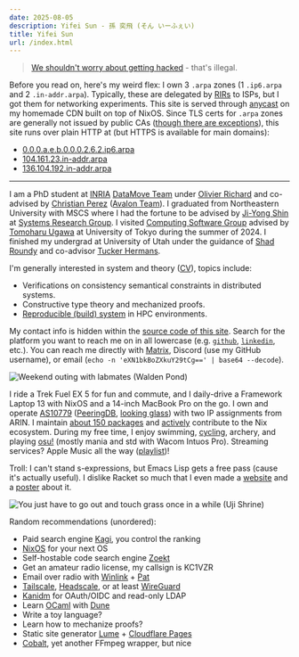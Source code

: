 ```yaml
---
date: 2025-08-05
description: Yifei Sun - 孫 奕飛 (そん いーふぇい)
title: Yifei Sun
url: /index.html
---
```


> [We shouldn't worry about getting hacked](https://otel.ysun.co/public-dashboards/55f1b79c57bb40cd96a871ec6197f02e) - that's illegal.

Before you read on, here's my weird flex: I own 3 `.arpa` zones (1 `.ip6.arpa` and 2 `.in-addr.arpa`). Typically, these are delegated by [RIRs](https://en.wikipedia.org/wiki/Regional_Internet_registry) to ISPs, but I got them for networking experiments. This site is served through [anycast](https://en.wikipedia.org/wiki/Anycast) on my homemade CDN built on top of NixOS.
Since TLS certs for `.arpa` zones are generally not issued by public CAs ([though there are exceptions](https://vojk.au/posts/how_to_get_a_ip6_arpa_tls_certificate/)), this site runs over plain HTTP at (but HTTPS is available for main domains):

- [0.0.0.a.e.b.0.0.0.2.6.2.ip6.arpa](http://0.0.0.a.e.b.0.0.0.2.6.2.ip6.arpa)
- [104.161.23.in-addr.arpa](http://104.161.23.in-addr.arpa)
- [136.104.192.in-addr.arpa](http://136.104.192.in-addr.arpa)

---

I am a PhD student at [INRIA](https://www.inria.fr) [DataMove Team](https://team.inria.fr/datamove) under [Olivier Richard](https://datamove.imag.fr/olivier.richard) and co-advised by [Christian Perez](https://graal.ens-lyon.fr/~cperez/web/doku.php/start) ([Avalon Team](https://avalon.ens-lyon.fr)).
I graduated from Northeastern University with MSCS where I had the fortune to be advised by [Ji-Yong Shin](https://www.jiyongshin.info) at [Systems Research Group](https://srg.khoury.northeastern.edu).
I visited [Computing Software Group](https://www.csg.ci.i.u-tokyo.ac.jp/en) advised by [Tomoharu Ugawa](https://tugawa.github.io/index-e.html) at University of Tokyo during the summer of 2024.
I finished my undergrad at University of Utah under the guidance of [Shad Roundy](https://iss.mech.utah.edu/shad-roundy) and co-advisor [Tucker Hermans](https://robot-learning.cs.utah.edu/thermans).

I'm generally interested in system and theory ([CV](/cv)), topics include:

- Verifications on consistency semantical constraints in distributed systems.
- Constructive type theory and mechanized proofs.
- [Reproducible (build) system](https://reproducible-builds.org) in HPC environments.

My contact info is hidden within the [source code of this site](https://github.com/search?q=repo%3Astepbrobd%2Fysun+%22hidden%3A+true%22+%22external%3A+https%3A%2F%2F%22+%22layout%3A+redirect.vto%22&type=code).
Search for the platform you want to reach me on in all lowercase (e.g. [`github`](/github), [`linkedin`](/linkedin), etc.).
You can reach me directly with [Matrix](/matrix), Discord (use my GitHub username), or email (`echo -n 'eXN1bkBoZXkuY29tCg==' | base64 --decode`).

![Weekend outing with labmates (Walden Pond)](/assets/static/img/home-1.avif)

I ride a Trek Fuel EX 5 for fun and commute, and I daily-drive a Framework Laptop 13 with NixOS and a 14-inch MacBook Pro on the go.
I own and operate [AS10779](/10779) ([PeeringDB](/peeringdb), [looking glass](https://bgp.tools/lg/10779)) with two IP assignments from ARIN.
I maintain [about 150 packages](https://repology.org/maintainers/?search=ysun%40hey.com) and [actively](https://github.com/NixOS/nixpkgs/issues?q=involves%3Astepbrobd) contribute to the Nix ecosystem.
During my free time, I enjoy swimming, [cycling](/strava), archery, and playing [osu!](/osu) (mostly mania and std with Wacom Intuos Pro).
Streaming services? Apple Music all the way ([playlist](/music))!

Troll: I can't stand s-expressions, but Emacs Lisp gets a free pass (cause it's actually useful).
I dislike Racket so much that I even made a [website](https://rkt.lol) and a [poster](https://rkt.lol/poster.pdf) about it.

![You just have to go out and touch grass once in a while (Uji Shrine)](/assets/static/img/home-2.avif)

Random recommendations (unordered):

- Paid search engine [Kagi](https://kagi.com), you control the ranking
- [NixOS](https://nixos.org) for your next OS
- Self-hostable code search engine [Zoekt](https://github.com/sourcegraph/zoekt)
- Get an amateur radio license, my callsign is KC1VZR
- Email over radio with [Winlink](https://winlink.org) + [Pat](https://github.com/la5nta/pat)
- [Tailscale](https://tailscale.com), [Headscale](https://github.com/juanfont/headscale), or at least [WireGuard](https://www.wireguard.com)
- [Kanidm](https://kanidm.com) for OAuth/OIDC and read-only LDAP
- Learn [OCaml](https://ocaml.org) with [Dune](https://dune.build)
- Write a toy language?
- Learn how to mechanize proofs?
- Static site generator [Lume](https://github.com/lumeland/lume) + [Cloudflare Pages](https://pages.cloudflare.com)
- [Cobalt](https://cobalt.tools/about/general), yet another FFmpeg wrapper, but nice
